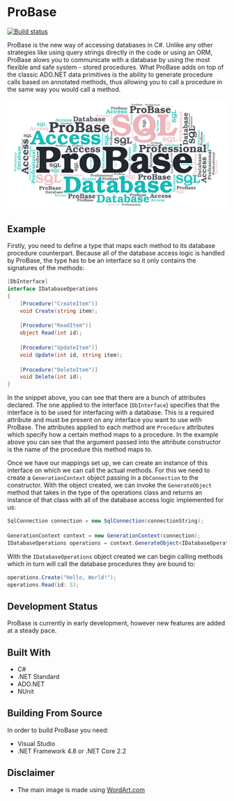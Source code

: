 # ProBase

[![Build status](https://dev.azure.com/Alexandru-Istrate/ProBase/_apis/build/status/azure/ProBase-Default)](https://dev.azure.com/Alexandru-Istrate/ProBase/_build/latest?definitionId=2)

ProBase is the new way of accessing databases in C#. Unlike any other strategies like using query strings directly in the code or using an ORM, ProBase alows you to communicate with a database by using the most flexible and safe system - stored procedures. What ProBase adds on top of the classic ADO.NET data primitives is the ability to generate procedure calls based on annotated methods, thus allowing you to call a procedure in the same way you would call a method.

![Main Image](images/Main.png)

## Example
Firstly, you need to define a type that maps each method to its database procedure counterpart. Because all of the database access logic is handled by ProBase, the type has to be an interface so it only contains the signatures of the methods:

```csharp
[DbInterface]
interface IDatabaseOperations
{
    [Procedure("CreateItem")]
    void Create(string item);

    [Procedure("ReadItem")]
    object Read(int id);

    [Procedure("UpdateItem")]
    void Update(int id, string item);

    [Procedure("DeleteItem")]
    void Delete(int id);
}
```

In the snippet above, you can see that there are a bunch of attributes declared. The one applied to the interface (```DbInterface```) specifies that the interface is to be used for interfacing with a database. This is a required attribute and must be present on any interface you want to use with ProBase. The attributes applied to each method are ```Procedure``` attributes which specify how a certain method maps to a procedure. In the example above you can see that the argument passed into the attribute constructor is the name of the procedure this method maps to.

Once we have our mappings set up, we can create an instance of this interface on which we can call the actual methods. For this we need to create a ```GenerationContext``` object passing in a ```DbConnection``` to the constructor. With the object created, we can invoke the ```GenerateObject``` method that takes in the type of the operations class and returns an instance of that class with all of the database access logic implemented for us:

```csharp
SqlConnection connection = new SqlConnection(connectionString);

GenerationContext context = new GenerationContext(connection);
IDatabaseOperations operations = context.GenerateObject<IDatabaseOperations>();
```

With the ```IDatabaseOperations``` object created we can begin calling methods which in turn will call the database procedures they are bound to:

```csharp
operations.Create("Hello, World!");
operations.Read(id: 5);
```

## Development Status
ProBase is currently in early development, however new features are added at a steady pace.

## Built With
- C#
- .NET Standard
- ADO.NET
- NUnit

## Building From Source
In order to build ProBase you need:
- Visual Studio
- .NET Framework 4.8 or .NET Core 2.2

## Disclaimer
- The main image is made using [WordArt.com](https://wordart.com)
